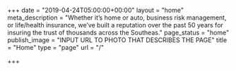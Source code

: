 +++
date = "2019-04-24T05:00:00+00:00"
layout = "home"
meta_description = "Whether it’s home or auto, business risk management, or life/health insurance, we’ve built a reputation over the past 50 years for insuring the trust of thousands across the Southeas."
page_status = "home"
publish_image = "INPUT URL TO PHOTO THAT DESCRIBES THE PAGE"
title = "Home"
type = "page"
url = "/"

+++
